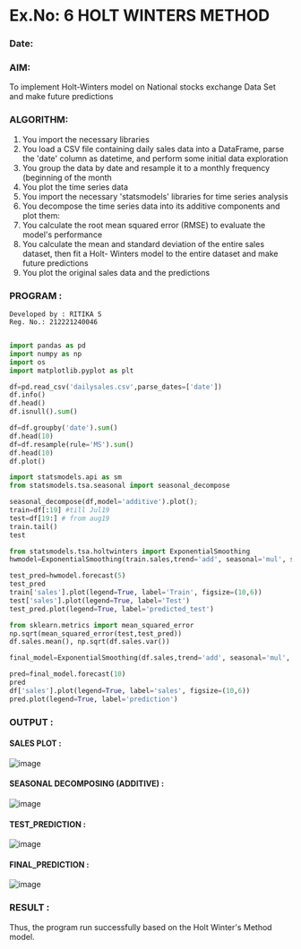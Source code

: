 # Ex.No: 6               HOLT WINTERS METHOD
### Date: 



### AIM:
To implement Holt-Winters model on National stocks exchange Data Set and make future predictions
### ALGORITHM:
1. You import the necessary libraries
2. You load a CSV file containing daily sales data into a DataFrame, parse the 'date' column as
datetime, and perform some initial data exploration
3. You group the data by date and resample it to a monthly frequency (beginning of the month
4. You plot the time series data
5. You import the necessary 'statsmodels' libraries for time series analysis
6. You decompose the time series data into its additive components and plot them:
7. You calculate the root mean squared error (RMSE) to evaluate the model's performance
8. You calculate the mean and standard deviation of the entire sales dataset, then fit a Holt-
Winters model to the entire dataset and make future predictions
9. You plot the original sales data and the predictions
   
### PROGRAM :
```
Developed by : RITIKA S 
Reg. No.: 212221240046
```
```python

import pandas as pd
import numpy as np
import os
import matplotlib.pyplot as plt

df=pd.read_csv('dailysales.csv',parse_dates=['date'])
df.info()
df.head()
df.isnull().sum()

df=df.groupby('date').sum()
df.head(10)
df=df.resample(rule='MS').sum()
df.head(10)
df.plot()

import statsmodels.api as sm
from statsmodels.tsa.seasonal import seasonal_decompose

seasonal_decompose(df,model='additive').plot();
train=df[:19] #till Jul19
test=df[19:] # from aug19
train.tail()
test

from statsmodels.tsa.holtwinters import ExponentialSmoothing
hwmodel=ExponentialSmoothing(train.sales,trend='add', seasonal='mul', seasonal_periods=4).fit()

test_pred=hwmodel.forecast(5)
test_pred
train['sales'].plot(legend=True, label='Train', figsize=(10,6))
test['sales'].plot(legend=True, label='Test')
test_pred.plot(legend=True, label='predicted_test')

from sklearn.metrics import mean_squared_error
np.sqrt(mean_squared_error(test,test_pred))
df.sales.mean(), np.sqrt(df.sales.var())

final_model=ExponentialSmoothing(df.sales,trend='add', seasonal='mul', seasonal_periods=4).fit()

pred=final_model.forecast(10)
pred
df['sales'].plot(legend=True, label='sales', figsize=(10,6))
pred.plot(legend=True, label='prediction')

```

### OUTPUT :

#### SALES PLOT : 

![image](https://github.com/Pavan-Gv/TSA_EXP6/assets/94827772/456f55a5-f5f0-4ab6-8ba8-d1f684464e32)

#### SEASONAL DECOMPOSING (ADDITIVE) :

![image](https://github.com/Pavan-Gv/TSA_EXP6/assets/94827772/d3b8a076-b8aa-4acd-a052-d7acb4c97ed8)

#### TEST_PREDICTION :

![image](https://github.com/Pavan-Gv/TSA_EXP6/assets/94827772/d037d2aa-160c-4348-b0f9-6506f012d963)

#### FINAL_PREDICTION :

![image](https://github.com/Pavan-Gv/TSA_EXP6/assets/94827772/4e4783c9-8d4a-4d3c-97de-02144bef1fff)

### RESULT :

Thus, the program run successfully based on the Holt Winter's Method model.


